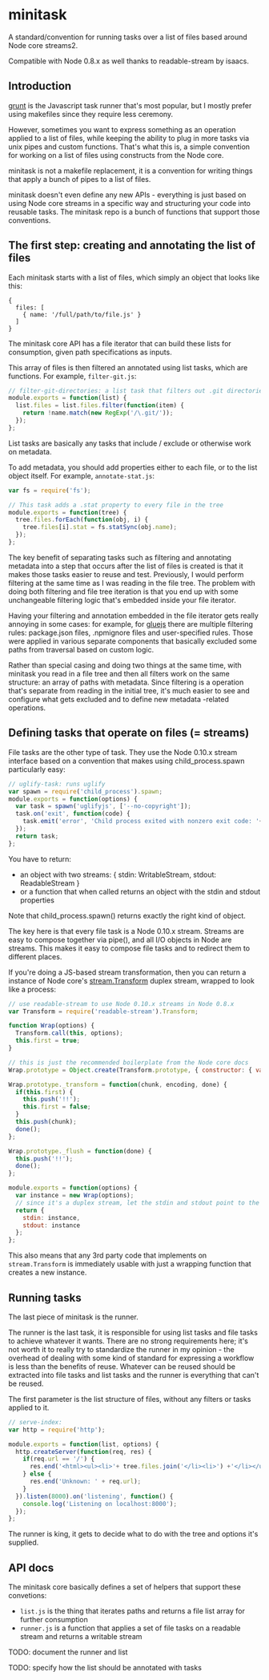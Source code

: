 # minitask

A standard/convention for running tasks over a list of files based around Node core streams2.

Compatible with Node 0.8.x as well thanks to readable-stream by isaacs.

## Introduction

[grunt](http://gruntjs.com/) is the Javascript task runner that's most popular, but I mostly prefer using makefiles since they require less ceremony.

However, sometimes you want to express something as an operation applied to a list of files, while keeping the ability to plug in more tasks via unix pipes and custom functions. That's what this is, a simple convention for working on a list of files using constructs from the Node core.

minitask is not a makefile replacement, it is a convention for writing things that apply a bunch of pipes to a list of files.

minitask doesn't even define any new APIs - everything is just based on using Node core streams in a specific way and structuring your code into reusable tasks. The minitask repo is a bunch of functions that support those conventions.

## The first step: creating and annotating the list of files

Each minitask starts with a list of files, which simply an object that looks like this:

    {
      files: [
        { name: '/full/path/to/file.js' }
      ]
    }

The minitask core API has a file iterator that can build these lists for consumption, given path specifications as inputs.

This array of files is then filtered an annotated using list tasks, which are functions. For example, `filter-git.js`:

````javascript
// filter-git-directories: a list task that filters out .git directories from the list
module.exports = function(list) {
  list.files = list.files.filter(function(item) {
    return !name.match(new RegExp('/\.git/'));
  });
};
````

List tasks are basically any tasks that include / exclude or otherwise work on metadata.

To add metadata, you should add properties either to each file, or to the list object itself. For example, `annotate-stat.js`:

````javascript
var fs = require('fs');

// This task adds a .stat property to every file in the tree
module.exports = function(tree) {
  tree.files.forEach(function(obj, i) {
    tree.files[i].stat = fs.statSync(obj.name);
  });
};
````

The key benefit of separating tasks such as filtering and annotating metadata into a step that occurs after the list of files is created is that it makes those tasks easier to reuse and test. Previously, I would perform filtering at the same time as I was reading in the file tree. The problem with doing both filtering and file tree iteration is that you end up with some unchangeable filtering logic that's embedded inside your file iterator.

Having your filtering and annotation embedded in the file iterator gets really annoying in some cases: for example, for [gluejs](http://mixu.net/gluejs/) there are multiple filtering rules: package.json files, .npmignore files and user-specified rules. Those were applied in various separate components that basically excluded some paths from traversal based on custom logic.

Rather than special casing and doing two things at the same time, with minitask you read in a file tree and then all filters work on the same structure: an array of paths with metadata. Since filtering is a operation that's separate from reading in the initial tree, it's much easier to see and configure what gets excluded and to define new metadata -related operations.

## Defining tasks that operate on files (= streams)

File tasks are the other type of task. They use the Node 0.10.x stream interface based on a convention that makes using child_process.spawn particularly easy:

````javascript
// uglify-task: runs uglify
var spawn = require('child_process').spawn;
module.exports = function(options) {
  var task = spawn('uglifyjs', ['--no-copyright']);
  task.on('exit', function(code) {
    task.emit('error', 'Child process exited with nonzero exit code: '+ code);
  });
  return task;
};
````

You have to return:

- an object with two streams: { stdin: WritableStream, stdout: ReadableStream }
- or a function that when called returns an object with the stdin and stdout properties

Note that child_process.spawn() returns exactly the right kind of object.

The key here is that every file task is a Node 0.10.x stream. Streams are easy to compose together via pipe(), and all I/O objects in Node are streams. This makes it easy to compose file tasks and to redirect them to different places.

If you're doing a JS-based stream transformation, then you can return a instance of Node core's [stream.Transform](stream.Transform) duplex stream, wrapped to look like a process:

````javascript
// use readable-stream to use Node 0.10.x streams in Node 0.8.x
var Transform = require('readable-stream').Transform;

function Wrap(options) {
  Transform.call(this, options);
  this.first = true;
}

// this is just the recommended boilerplate from the Node core docs
Wrap.prototype = Object.create(Transform.prototype, { constructor: { value: Wrap }});

Wrap.prototype._transform = function(chunk, encoding, done) {
  if(this.first) {
    this.push('!!');
    this.first = false;
  }
  this.push(chunk);
  done();
};

Wrap.prototype._flush = function(done) {
  this.push('!!');
  done();
};

module.exports = function(options) {
  var instance = new Wrap(options);
  // since it's a duplex stream, let the stdin and stdout point to the same thing
  return {
    stdin: instance,
    stdout: instance
  };
};
````

This also means that any 3rd party code that implements on `stream.Transform` is immediately usable with just a wrapping function that creates a new instance.

## Running tasks

The last piece of minitask is the runner.

The runner is the last task, it is responsible for using list tasks and file tasks to achieve whatever it wants. There are no strong requirements here; it's not worth it to really try to standardize the runner in my opinion - the overhead of dealing with some kind of standard for expressing a workflow is less than the benefits of reuse. Whatever can be reused should be extracted into file tasks and list tasks and the runner is everything that can't be reused.

The first parameter is the list structure of files, without any filters or tasks applied to it.

````javascript
// serve-index:
var http = require('http');

module.exports = function(list, options) {
  http.createServer(function(req, res) {
    if(req.url == '/') {
      res.end('<html><ul><li>'+ tree.files.join('</li><li>') +'</li></ul></html>');
    } else {
      res.end('Unknown: ' + req.url);
    }
  }).listen(8000).on('listening', function() {
    console.log('Listening on localhost:8000');
  });
};
````

The runner is king, it gets to decide what to do with the tree and options it's supplied.

## API docs

The minitask core basically defines a set of helpers that support these convetions:

- `list.js` is the thing that iterates paths and returns a file list array for further consumption
- `runner.js` is a function that applies a set of file tasks on a readable stream and returns a writable stream

TODO: document the runner and list

TODO: specify how the list should be annotated with tasks
